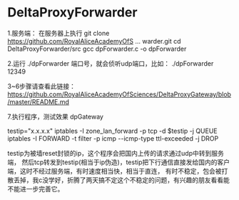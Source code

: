 # DeltaProxyForwarder
1.服务端：
在服务器上执行
git clone https://github.com/RoyalAliceAcademyOfS ... warder.git
cd DeltaProxyForwarder/src
gcc dpForwarder.c -o dpForwarder

2.运行 ./dpForwarder 端口号，就会侦听udp端口，比如：
./dpForwarder 12349

3~6步骤请查看此链接：
https://github.com/RoyalAliceAcademyOfSciences/DeltaProxyGateway/blob/master/README.md

7.执行程序，测试效果
dpGateway <IP address> <Port>

testip="x.x.x.x"
iptables -I zone_lan_forward -p tcp -d $testip -j QUEUE
iptables -I FORWARD -t filter -p icmp --icmp-type ttl-exceeded -j DROP

testip为被墙reset封锁的ip，这个程序会把国内上传的请求通过udp中转到服务端，
然后tcp转发到testip(相当于ip伪造)，testip把下行通信直接发给国内的客户端，这时不经过服务端，有时速度相当快，相当于直连，
有时不稳定，包会被打散丢掉，我c没学好，折腾了两天搞不定这个不稳定的问题，有兴趣的朋友看看能不能进一步完善它。
